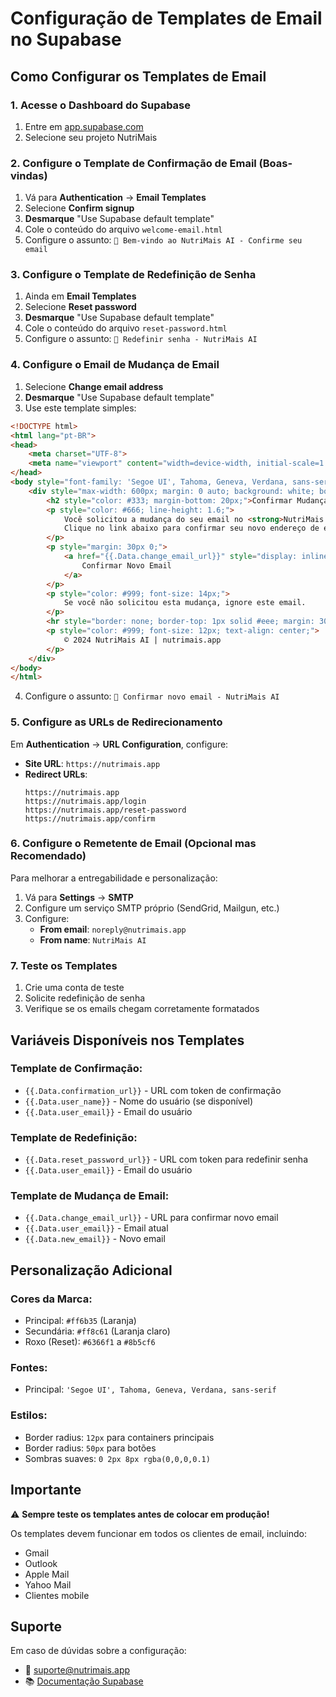 # Configuração de Templates de Email no Supabase

## Como Configurar os Templates de Email

### 1. Acesse o Dashboard do Supabase
1. Entre em [app.supabase.com](https://app.supabase.com)
2. Selecione seu projeto NutriMais

### 2. Configure o Template de Confirmação de Email (Boas-vindas)

1. Vá para **Authentication** → **Email Templates**
2. Selecione **Confirm signup**
3. **Desmarque** "Use Supabase default template"
4. Cole o conteúdo do arquivo `welcome-email.html`
5. Configure o assunto: `🎉 Bem-vindo ao NutriMais AI - Confirme seu email`

### 3. Configure o Template de Redefinição de Senha

1. Ainda em **Email Templates**
2. Selecione **Reset password**
3. **Desmarque** "Use Supabase default template"
4. Cole o conteúdo do arquivo `reset-password.html`
5. Configure o assunto: `🔐 Redefinir senha - NutriMais AI`

### 4. Configure o Email de Mudança de Email

1. Selecione **Change email address**
2. **Desmarque** "Use Supabase default template"
3. Use este template simples:

```html
<!DOCTYPE html>
<html lang="pt-BR">
<head>
    <meta charset="UTF-8">
    <meta name="viewport" content="width=device-width, initial-scale=1.0">
</head>
<body style="font-family: 'Segoe UI', Tahoma, Geneva, Verdana, sans-serif; background-color: #f5f5f5; padding: 40px;">
    <div style="max-width: 600px; margin: 0 auto; background: white; border-radius: 12px; padding: 40px; box-shadow: 0 2px 8px rgba(0,0,0,0.1);">
        <h2 style="color: #333; margin-bottom: 20px;">Confirmar Mudança de Email</h2>
        <p style="color: #666; line-height: 1.6;">
            Você solicitou a mudança do seu email no <strong>NutriMais AI</strong>.
            Clique no link abaixo para confirmar seu novo endereço de email:
        </p>
        <p style="margin: 30px 0;">
            <a href="{{.Data.change_email_url}}" style="display: inline-block; padding: 12px 30px; background: linear-gradient(135deg, #ff6b35 0%, #ff8c61 100%); color: white; text-decoration: none; border-radius: 50px; font-weight: bold;">
                Confirmar Novo Email
            </a>
        </p>
        <p style="color: #999; font-size: 14px;">
            Se você não solicitou esta mudança, ignore este email.
        </p>
        <hr style="border: none; border-top: 1px solid #eee; margin: 30px 0;">
        <p style="color: #999; font-size: 12px; text-align: center;">
            © 2024 NutriMais AI | nutrimais.app
        </p>
    </div>
</body>
</html>
```

4. Configure o assunto: `📧 Confirmar novo email - NutriMais AI`

### 5. Configure as URLs de Redirecionamento

Em **Authentication** → **URL Configuration**, configure:

- **Site URL**: `https://nutrimais.app`
- **Redirect URLs**:
  ```
  https://nutrimais.app
  https://nutrimais.app/login
  https://nutrimais.app/reset-password
  https://nutrimais.app/confirm
  ```

### 6. Configure o Remetente de Email (Opcional mas Recomendado)

Para melhorar a entregabilidade e personalização:

1. Vá para **Settings** → **SMTP**
2. Configure um serviço SMTP próprio (SendGrid, Mailgun, etc.)
3. Configure:
   - **From email**: `noreply@nutrimais.app`
   - **From name**: `NutriMais AI`

### 7. Teste os Templates

1. Crie uma conta de teste
2. Solicite redefinição de senha
3. Verifique se os emails chegam corretamente formatados

## Variáveis Disponíveis nos Templates

### Template de Confirmação:
- `{{.Data.confirmation_url}}` - URL com token de confirmação
- `{{.Data.user_name}}` - Nome do usuário (se disponível)
- `{{.Data.user_email}}` - Email do usuário

### Template de Redefinição:
- `{{.Data.reset_password_url}}` - URL com token para redefinir senha
- `{{.Data.user_email}}` - Email do usuário

### Template de Mudança de Email:
- `{{.Data.change_email_url}}` - URL para confirmar novo email
- `{{.Data.user_email}}` - Email atual
- `{{.Data.new_email}}` - Novo email

## Personalização Adicional

### Cores da Marca:
- Principal: `#ff6b35` (Laranja)
- Secundária: `#ff8c61` (Laranja claro)
- Roxo (Reset): `#6366f1` a `#8b5cf6`

### Fontes:
- Principal: `'Segoe UI', Tahoma, Geneva, Verdana, sans-serif`

### Estilos:
- Border radius: `12px` para containers principais
- Border radius: `50px` para botões
- Sombras suaves: `0 2px 8px rgba(0,0,0,0.1)`

## Importante

⚠️ **Sempre teste os templates antes de colocar em produção!**

Os templates devem funcionar em todos os clientes de email, incluindo:
- Gmail
- Outlook
- Apple Mail
- Yahoo Mail
- Clientes mobile

## Suporte

Em caso de dúvidas sobre a configuração:
- 📧 suporte@nutrimais.app
- 📚 [Documentação Supabase](https://supabase.com/docs/guides/auth/auth-email-templates)